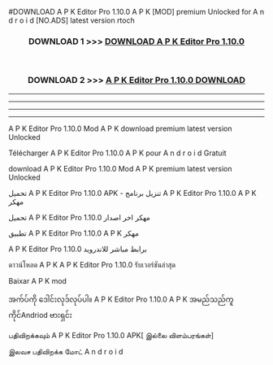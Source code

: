 #DOWNLOAD A P K Editor Pro 1.10.0 A P K [MOD] premium Unlocked for A n d r o i d [NO.ADS] latest version rtoch



<div align="center">

<h3>DOWNLOAD 1 >>> <a href="https://teeasianyam.web.app?sq=A P K Editor Pro 1.10.0">DOWNLOAD A P K Editor Pro 1.10.0 </a></h3><br>

<h3>DOWNLOAD 2 >>> <a href="https://teeasianyam.web.app?sq=A P K Editor Pro 1.10.0 ">A P K Editor Pro 1.10.0  DOWNLOAD </a></h3>

</div>


----------------------------------------------------------

----------------------------------------------------------

----------------------------------------------------------

----------------------------------------------------------


A P K Editor Pro 1.10.0  Mod A P K download premium latest version Unlocked

Télécharger A P K Editor Pro 1.10.0  A P K pour A n d r o i d Gratuit

download A P K Editor Pro 1.10.0  Mod A P K premium latest version Unlocked

تحميل A P K Editor Pro 1.10.0  APK - تنزيل برنامج A P K Editor Pro 1.10.0  A P K مهكر

تحميل A P K Editor Pro 1.10.0  مهكر اخر اصدار

تطبيق A P K Editor Pro 1.10.0  A P K مهكر

A P K Editor Pro 1.10.0  برابط مباشر للاندرويد

ดาวน์โหลด A P K A P K Editor Pro 1.10.0  รับเวอร์ชันล่าสุด

Baixar A P K mod

အက်ပ်ကို ဒေါင်းလုဒ်လုပ်ပါ။ A P K Editor Pro 1.10.0  A P K အမည်သည်ကူကိုင်Andriod ဗားရှင်း

பதிவிறக்கவும் A P K Editor Pro 1.10.0  APK[ இல்லை விளம்பரங்கள்] 
 
இலவச பதிவிறக்க மோட் A n d r o i d



